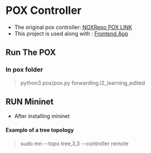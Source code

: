 # POX Controller
* The original pox controller: [NOXRepo POX LINK](https://github.com/noxrepo/pox)
* This project is used along with : [Frontend App](https://github.com/Omar-X/SDN_Topology_Explorer)

## Run The POX
### In pox folder
> python3 pox/pox.py forwarding.l2_learning_edited

## RUN Mininet
* After installing mininet
#### Example of a tree topology
> sudo mn --topo tree,3,3 --controller remote
